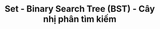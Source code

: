 ---
layout: posts_by_category
categories: set
title: Set - Binary Search Tree (BST) - Cây nhị phân tìm kiếm
permalink: /category/set
---
